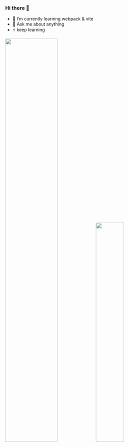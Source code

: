 ### Hi there 👋

- 🌱 I’m currently learning webpack & vite
- 💬 Ask me about anything
- ⚡ keep learning


<img align="" width="57.5%" src="https://github-readme-stats-fork-alpha.vercel.app/api?username=zhanxu33&hide_title=true&hide_border=true&show_icons=true&include_all_commits=true&line_height=21&border_radius=0&title_color=41b883&icon_color=41b883&text_color=959598&bg_color=9ca3af00" /><img align="" width="42.4%" src="https://github-readme-stats-fork-alpha.vercel.app/api/top-langs/?username=zhanxu33&hide_title=true&hide_border=true&layout=compact&border_radius=0&title_color=41b883&icon_color=41b883&text_color=959598&bg_color=9ca3af00" />
